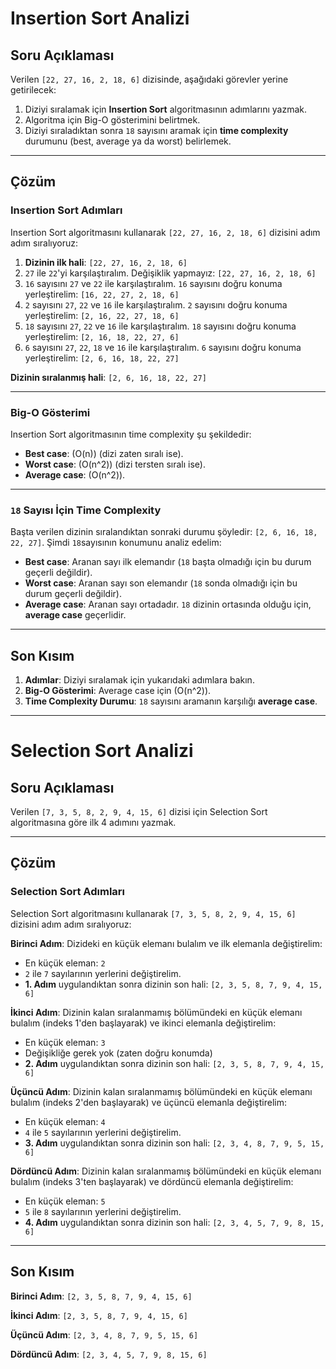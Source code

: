 # Insertion Sort Analizi

## Soru Açıklaması
Verilen `[22, 27, 16, 2, 18, 6]` dizisinde, aşağıdaki görevler yerine getirilecek:

1. Diziyi sıralamak için **Insertion Sort** algoritmasının adımlarını yazmak.
2. Algoritma için Big-O gösterimini belirtmek.
3. Diziyi sıraladıktan sonra `18` sayısını aramak için **time complexity** durumunu (best, average ya da worst) belirlemek.

---

## Çözüm

### Insertion Sort Adımları
Insertion Sort algoritmasını kullanarak `[22, 27, 16, 2, 18, 6]` dizisini adım adım sıralıyoruz:

1. **Dizinin ilk hali**: `[22, 27, 16, 2, 18, 6]`
2. `27` ile `22`'yi karşılaştıralım. Değişiklik yapmayız: `[22, 27, 16, 2, 18, 6]`
3. `16` sayısını `27` ve `22` ile karşılaştıralım. `16` sayısını doğru konuma yerleştirelim: `[16, 22, 27, 2, 18, 6]`
4. `2` sayısını `27`, `22` ve `16` ile karşılaştıralım. `2` sayısını doğru konuma yerleştirelim: `[2, 16, 22, 27, 18, 6]`
5. `18` sayısını `27`, `22` ve `16` ile karşılaştıralım. `18` sayısını doğru konuma yerleştirelim: `[2, 16, 18, 22, 27, 6]`
6. `6` sayısını `27`, `22`, `18` ve `16` ile karşılaştıralım. `6` sayısını doğru konuma yerleştirelim: `[2, 6, 16, 18, 22, 27]`

**Dizinin sıralanmış hali**: `[2, 6, 16, 18, 22, 27]`

---

### Big-O Gösterimi
Insertion Sort algoritmasının time complexity şu şekildedir:

- **Best case**: \(O(n)\) (dizi zaten sıralı ise).
- **Worst case**: \(O(n^2)\) (dizi tersten sıralı ise).
- **Average case**: \(O(n^2)\).

---

### `18` Sayısı İçin Time Complexity
Başta verilen dizinin sıralandıktan sonraki durumu şöyledir: `[2, 6, 16, 18, 22, 27]`. Şimdi `18`sayısının konumunu analiz edelim:

- **Best case**: Aranan sayı ilk elemandır (`18` başta olmadığı için bu durum geçerli değildir).
- **Worst case**: Aranan sayı son elemandır (`18` sonda olmadığı için bu durum geçerli değildir).
- **Average case**: Aranan sayı ortadadır. `18` dizinin ortasında olduğu için, **average case** geçerlidir.

---

## Son Kısım
1. **Adımlar**: Diziyi sıralamak için yukarıdaki adımlara bakın.
2. **Big-O Gösterimi**: Average case için \(O(n^2)\).
3. **Time Complexity Durumu**: `18` sayısını aramanın karşılığı **average case**.

---

# Selection Sort Analizi

## Soru Açıklaması
Verilen `[7, 3, 5, 8, 2, 9, 4, 15, 6]` dizisi için Selection Sort algoritmasına göre ilk 4 adımını yazmak.

---

## Çözüm

### Selection Sort Adımları
Selection Sort algoritmasını kullanarak `[7, 3, 5, 8, 2, 9, 4, 15, 6]` dizisini adım adım sıralıyoruz:

**Birinci Adım**: Dizideki en küçük elemanı bulalım ve ilk elemanla değiştirelim:
   - En küçük eleman: `2`
   - `2` ile `7` sayılarının yerlerini değiştirelim.
   - **1. Adım** uygulandıktan sonra dizinin son hali: `[2, 3, 5, 8, 7, 9, 4, 15, 6]`

**İkinci Adım**: Dizinin kalan sıralanmamış bölümündeki en küçük elemanı bulalım (indeks 1'den başlayarak) ve ikinci elemanla değiştirelim:
   - En küçük eleman: `3`
   - Değişikliğe gerek yok (zaten doğru konumda)
   - **2. Adım** uygulandıktan sonra dizinin son hali: `[2, 3, 5, 8, 7, 9, 4, 15, 6]`

**Üçüncü Adım**: Dizinin kalan sıralanmamış bölümündeki en küçük elemanı bulalım (indeks 2'den başlayarak) ve üçüncü elemanla değiştirelim:
   - En küçük eleman: `4`
   - `4` ile `5` sayılarının yerlerini değiştirelim.
   - **3. Adım** uygulandıktan sonra dizinin son hali: `[2, 3, 4, 8, 7, 9, 5, 15, 6]`

**Dördüncü Adım**: Dizinin kalan sıralanmamış bölümündeki en küçük elemanı bulalım (indeks 3'ten başlayarak) ve dördüncü elemanla değiştirelim:
   - En küçük eleman: `5`
   - `5` ile `8` sayılarının yerlerini değiştirelim.
   - **4. Adım** uygulandıktan sonra dizinin son hali: `[2, 3, 4, 5, 7, 9, 8, 15, 6]`

---

## Son Kısım
**Birinci Adım**: `[2, 3, 5, 8, 7, 9, 4, 15, 6]`

**İkinci Adım**: `[2, 3, 5, 8, 7, 9, 4, 15, 6]`

**Üçüncü Adım**: `[2, 3, 4, 8, 7, 9, 5, 15, 6]`

**Dördüncü Adım**: `[2, 3, 4, 5, 7, 9, 8, 15, 6]`
